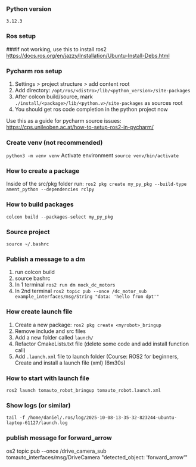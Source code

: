 ### Python version
`3.12.3`
### Ros setup
###If not working, use this to install ros2
https://docs.ros.org/en/jazzy/Installation/Ubuntu-Install-Debs.html

### Pycharm ros setup
1. Settings > project structure > add content root
2. Add directory: `/opt/ros/<distro>/lib/<python_version>/site-packages`
3. After colcon build/source, mark `./install/<package>/lib/<python.v>/site-packages` as sources root
3. You should get ros code completion in the python project now

Use this as a guide for pycharm source issues:
https://cps.unileoben.ac.at/how-to-setup-ros2-in-pycharm/

### Create venv (not recommended)
`python3 -m venv venv`
Activate environment
`source venv/bin/activate`

### How to create a package
Inside of the src/pkg folder run:
`ros2 pkg create my_py_pkg --build-type ament_python --dependencies rclpy`

### How to build packages
`colcon build --packages-select my_py_pkg`

### Source project
`source ~/.bashrc`

### Publish a message to a dm
1. run colcon build
2. source bashrc
3. In 1 terminal `ros2 run dm mock_dc_motors`
4. In 2nd terminal `ros2 topic pub --once /dc_motor_sub example_interfaces/msg/String "data: 'hello from dpt'"`

### How create launch file
1. Create a new package: `ros2 pkg create <myrobot>_bringup`
2. Remove include and src files
3. Add a new folder called `launch/`
4. Refactor CmakeLists.txt file (delete some code and add install function call)
5. Add `.launch.xml` file to launch folder (Course: ROS2 for beginners, Create and install a launch file (xml) (6m30s)


### How to start with launch file
`ros2 launch tomauto_robot_bringup tomauto_robot.launch.xml`

### Show logs (or similar)
`tail -f /home/daniel/.ros/log/2025-10-08-13-35-32-823244-ubuntu-laptop-61127/launch.log`

### publish message for forward_arrow
os2 topic pub --once /drive_camera_sub tomauto_interfaces/msg/DriveCamera "detected_object: 'forward_arrow'"

